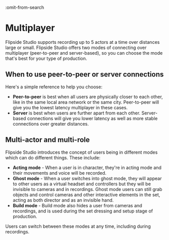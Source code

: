 :omit-from-search

# Multiplayer

Flipside Studio supports recording up to 5 actors at a time over distances large or small. Flipside Studio offers two modes of connecting over multiplayer (peer-to-peer and server-based), so you can choose the mode that's best for your type of production.

## When to use peer-to-peer or server connections

Here's a simple reference to help you choose:

* **Peer-to-peer** is best when all users are physically closer to each other, like in the same local area network or the same city. Peer-to-peer will give you the lowest latency multiplayer in these cases.
* **Server** is best when users are further apart from each other. Server-based connections will give you lower latency as well as more stable connections over greater distances.

## Multi-actor and multi-role

Flipside Studio introduces the concept of users being in different modes which can do different things. These include:

* **Acting mode** - When a user is in character, they're in acting mode and their movements and voice will be recorded.
* **Ghost mode** - When a user switches into ghost mode, they will appear to other users as a virtual headset and controllers but they will be invisible to cameras and in recordings. Ghost mode users can still grab objects and control cameras and other interactive elements in the set, acting as both director and as an invisible hand.
* **Build mode** - Build mode also hides a user from cameras and recordings, and is used during the set dressing and setup stage of production.

Users can switch between these modes at any time, including during recordings.
